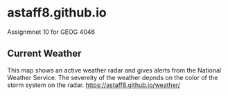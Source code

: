 # astaff8.github.io
Assignmnet 10 for GEOG 4046

## Current Weather
 This map shows an active weather radar and gives alerts from the National Weather Service. The severeity of the weather depnds on the color of the storm system on the radar.
 <https://astaff8.github.io/weather/>
